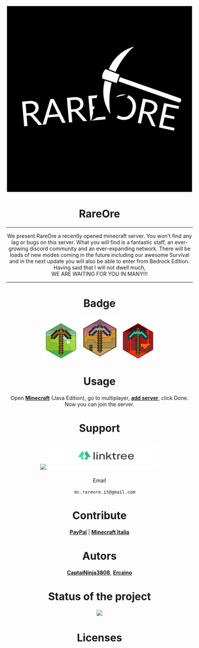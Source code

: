 <div align="center">

<div align="center">
    <img src="https://github.com/RareOre/.github/blob/main/img/logorareore.png?raw=true">
</div>

# <div align="center"> RareOre </div>  
    
***    

We present RareOre a recently opened minecraft server. You won't find any lag or bugs on this server. What you will find is a fantastic staff, an ever-growing discord community and an ever-expanding network. There will be loads of new modes coming in the future including our awesome Survival and in the next update you will also be able to enter from Bedrock Edition. Having said that I will not dwell much,<br>WE ARE WAITING FOR YOU IN MANY!!!

*** 

# Badge 
    
<img src="https://github.com/RareOre/.github/blob/main/img/badge1.png?raw=true" height="100" width="100">
<img src="https://github.com/RareOre/.github/blob/main/img/badge2.png?raw=true" height="115" width="100">
<img src="https://github.com/RareOre/.github/blob/main/img/badge3.png?raw=true" height="100" width="100">

# Usage

Open [**Minecraft**](https://www.minecraft.net/it-it/get-minecraft) (Java Edition), go to multiplayer, [**add server**](https://raw.githubusercontent.com/RareOre/.github/main/img/add%20server.png), click Done. <br> Now you can join the server.
    
# Support

<a href="https://discord.gg/BygSebWJ73"><img src="https://discord.com/api/guilds/934900180401160212/widget.png?style=banner2"></a>
[<img src="https://github.com/RareOre/.github/blob/main/img/linktree-logo.jpg?raw=true" height="76" width="300">](https://linktr.ee/RareOre_Official)<br><br>
    Email<br>
```
    mc.rareore.it@gmail.com
```

# Contribute
[**PayPal**](https://paypal.me/CaptaiNinja3808?country.x=IT&locale.x=it_IT) | [**Minecraft Italia**](https://www.minecraft-italia.it/server/rareore)

# Autors<br>
[**CaptaiNinja3808**](https://github.com/CaptaiNinja3808), [**Ercaino**](https://github.com/Ercaino)

# Status of the project
    
![](https://us-central1-progress-markdown.cloudfunctions.net/progress/5)
    
# Licenses

